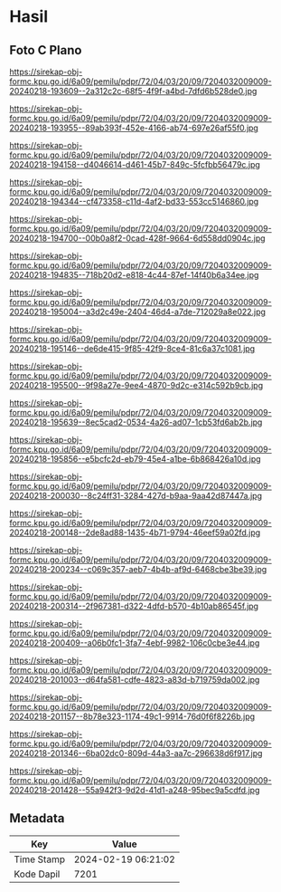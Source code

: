 # Hasil

## Foto C Plano

https://sirekap-obj-formc.kpu.go.id/6a09/pemilu/pdpr/72/04/03/20/09/7204032009009-20240218-193609--2a312c2c-68f5-4f9f-a4bd-7dfd6b528de0.jpg

https://sirekap-obj-formc.kpu.go.id/6a09/pemilu/pdpr/72/04/03/20/09/7204032009009-20240218-193955--89ab393f-452e-4166-ab74-697e26af55f0.jpg

https://sirekap-obj-formc.kpu.go.id/6a09/pemilu/pdpr/72/04/03/20/09/7204032009009-20240218-194158--d4046614-d461-45b7-849c-5fcfbb56479c.jpg

https://sirekap-obj-formc.kpu.go.id/6a09/pemilu/pdpr/72/04/03/20/09/7204032009009-20240218-194344--cf473358-c11d-4af2-bd33-553cc5146860.jpg

https://sirekap-obj-formc.kpu.go.id/6a09/pemilu/pdpr/72/04/03/20/09/7204032009009-20240218-194700--00b0a8f2-0cad-428f-9664-6d558dd0904c.jpg

https://sirekap-obj-formc.kpu.go.id/6a09/pemilu/pdpr/72/04/03/20/09/7204032009009-20240218-194835--718b20d2-e818-4c44-87ef-14f40b6a34ee.jpg

https://sirekap-obj-formc.kpu.go.id/6a09/pemilu/pdpr/72/04/03/20/09/7204032009009-20240218-195004--a3d2c49e-2404-46d4-a7de-712029a8e022.jpg

https://sirekap-obj-formc.kpu.go.id/6a09/pemilu/pdpr/72/04/03/20/09/7204032009009-20240218-195146--de6de415-9f85-42f9-8ce4-81c6a37c1081.jpg

https://sirekap-obj-formc.kpu.go.id/6a09/pemilu/pdpr/72/04/03/20/09/7204032009009-20240218-195500--9f98a27e-9ee4-4870-9d2c-e314c592b9cb.jpg

https://sirekap-obj-formc.kpu.go.id/6a09/pemilu/pdpr/72/04/03/20/09/7204032009009-20240218-195639--8ec5cad2-0534-4a26-ad07-1cb53fd6ab2b.jpg

https://sirekap-obj-formc.kpu.go.id/6a09/pemilu/pdpr/72/04/03/20/09/7204032009009-20240218-195856--e5bcfc2d-eb79-45e4-a1be-6b868426a10d.jpg

https://sirekap-obj-formc.kpu.go.id/6a09/pemilu/pdpr/72/04/03/20/09/7204032009009-20240218-200030--8c24ff31-3284-427d-b9aa-9aa42d87447a.jpg

https://sirekap-obj-formc.kpu.go.id/6a09/pemilu/pdpr/72/04/03/20/09/7204032009009-20240218-200148--2de8ad88-1435-4b71-9794-46eef59a02fd.jpg

https://sirekap-obj-formc.kpu.go.id/6a09/pemilu/pdpr/72/04/03/20/09/7204032009009-20240218-200234--c069c357-aeb7-4b4b-af9d-6468cbe3be39.jpg

https://sirekap-obj-formc.kpu.go.id/6a09/pemilu/pdpr/72/04/03/20/09/7204032009009-20240218-200314--2f967381-d322-4dfd-b570-4b10ab86545f.jpg

https://sirekap-obj-formc.kpu.go.id/6a09/pemilu/pdpr/72/04/03/20/09/7204032009009-20240218-200409--a06b0fc1-3fa7-4ebf-9982-106c0cbe3e44.jpg

https://sirekap-obj-formc.kpu.go.id/6a09/pemilu/pdpr/72/04/03/20/09/7204032009009-20240218-201003--d64fa581-cdfe-4823-a83d-b719759da002.jpg

https://sirekap-obj-formc.kpu.go.id/6a09/pemilu/pdpr/72/04/03/20/09/7204032009009-20240218-201157--8b78e323-1174-49c1-9914-76d0f6f8226b.jpg

https://sirekap-obj-formc.kpu.go.id/6a09/pemilu/pdpr/72/04/03/20/09/7204032009009-20240218-201346--6ba02dc0-809d-44a3-aa7c-296638d6f917.jpg

https://sirekap-obj-formc.kpu.go.id/6a09/pemilu/pdpr/72/04/03/20/09/7204032009009-20240218-201428--55a942f3-9d2d-41d1-a248-95bec9a5cdfd.jpg


## Metadata

| Key        | Value               |
| ---------- | ------------------- |
| Time Stamp | 2024-02-19 06:21:02 |
| Kode Dapil | 7201                |



